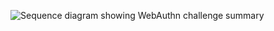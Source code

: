 <div class="common-image-format">

![Sequence diagram showing WebAuthn challenge summary](/img/authenticators/authenticators-webauthn-challenge-summary.png)

</div>
